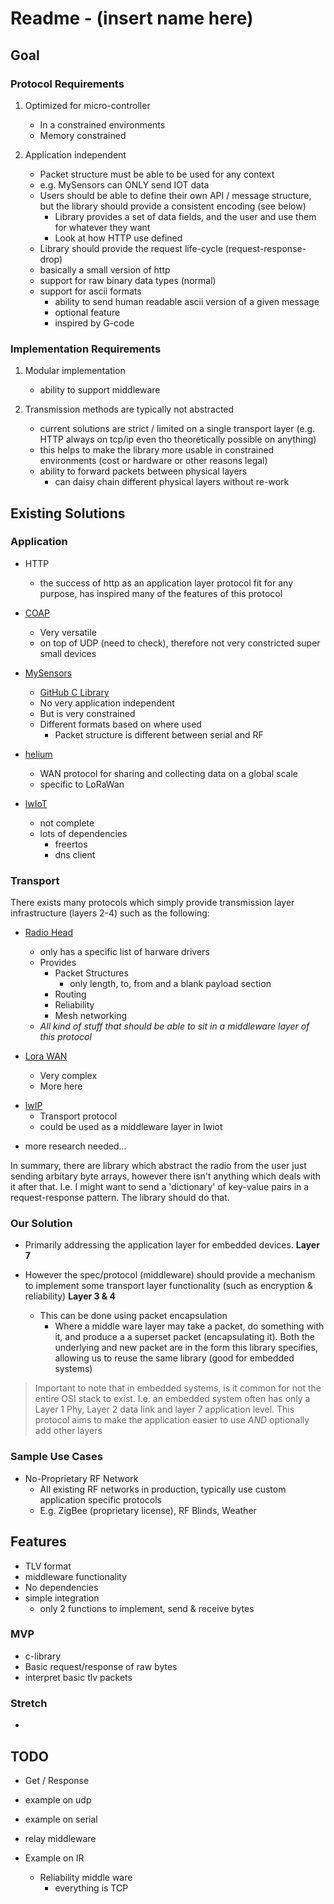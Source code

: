 # Readme - (insert name here)

## Goal

### Protocol Requirements

1. Optimized for micro-controller 
    - In a constrained environments
    - Memory constrained

2. Application independent
    - Packet structure must be able to be used for any context
    - e.g. MySensors can ONLY send IOT data
    - Users should be able to define their own API / message structure, but the library should provide a consistent encoding (see below)
        - Library provides a set of data fields, and the user and use them for whatever they want
        - Look at how HTTP use defined
    - Library should provide the request life-cycle (request-response-drop)
    - basically a small version of http
    - support for raw binary data types (normal)
    - support for ascii formats 
        - ability to send human readable ascii version of a given message
        - optional feature
        - inspired by G-code


### Implementation Requirements

1. Modular implementation
    - ability to support middleware

2. Transmission methods are typically not abstracted
    - current solutions are strict / limited on a single transport layer (e.g. HTTP always on tcp/ip even tho theoretically possible on anything)
    - this helps to make the library more usable in constrained environments (cost or hardware or other reasons legal)
    - ability to forward packets between physical layers
        - can daisy chain different physical layers without re-work

## Existing Solutions

### Application

- HTTP 
    - the success of http as an application layer protocol fit for any purpose, has inspired many of the features of this protocol

- [COAP](https://en.wikipedia.org/wiki/Constrained_Application_Protocol)
    - Very versatile
    - on top of UDP (need to check), therefore not very constricted super small devices

- [MySensors](https://www.mysensors.org/)
    - [GitHub C Library](https://github.com/mysensors/MySensors)
    - No very application independent
    - But is very constrained
    - Different formats based on where used
        - Packet structure is different between serial and RF

- [helium](https://www.helium.com/)
    - WAN protocol for sharing and collecting data on a global scale
    - specific to LoRaWan

- [lwIoT](https://github.com/lwIoT/lwiot-core)
    - not complete
    - lots of dependencies
        - freertos
        - dns client


### Transport

There exists many protocols which simply provide transmission layer infrastructure (layers 2-4) such as the following:

* [Radio Head](https://github.com/jecrespo/RadioHead)
    - only has a specific list of harware drivers
    - Provides
        - Packet Structures
            - only length, to, from and a blank payload section
        - Routing
        - Reliability
        - Mesh networking
    - *All kind of stuff that should be able to sit in a middleware layer of this protocol*

* [Lora WAN](https://lora-alliance.org/about-lorawan/)
    - Very complex
    - More here

- [lwIP](https://savannah.nongnu.org/projects/lwip/)
    - Transport protocol
    - could be used as a middleware layer in lwiot

* more research needed...

In summary, there are library which abstract the radio from the user just sending arbitary byte arrays, however there isn't anything which deals with it after that. I.e. I might want to send a 'dictionary' of key-value pairs in a request-response pattern. The library should do that.

### Our Solution

* Primarily addressing the application layer for embedded devices. **Layer 7**

* However the spec/protocol (middleware) should provide a mechanism to implement some transport layer functionality (such as encryption & reliability) **Layer 3 & 4**

    - This can be done using packet encapsulation
        - Where a middle ware layer may take a packet, do something with it, and produce a a superset packet (encapsulating it). Both the underlying and new packet are in the form this library specifies, allowing us to reuse the same library (good for embedded systems)


> Important to note that in embedded systems, is it common for not the entire OSI stack to exist. I.e. an embedded system often has only a Layer 1 Phy, Layer 2 data link and layer 7 application level. This protocol aims to make the application easier to use *AND* optionally add other layers

### Sample Use Cases

- No-Proprietary RF Network
    - All existing RF networks in production, typically use custom application specific protocols
    - E.g. ZigBee (proprietary license), RF Blinds, Weather 


## Features
- TLV format
- middleware functionality
- No dependencies
- simple integration
    - only 2 functions to implement, send & receive bytes

### MVP
- c-library
- Basic request/response of raw bytes
- interpret basic tlv packets


### Stretch
- 

## TODO

- Get / Response
- example on udp
- example on serial
- relay middleware


- Example on IR 
    - Reliability middle ware
        - everything is TCP
